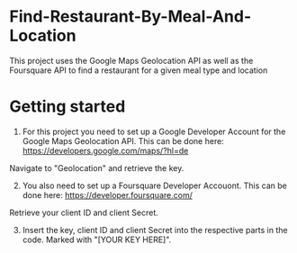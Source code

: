 # Find-Restaurant-By-Meal-And-Location
This project uses the Google Maps Geolocation API as well as the Foursquare API to find a restaurant for a given meal type and location

# Getting started
1. For this project you need to set up a Google Developer Account for the Google Maps Geolocation API.
This can be done here: https://developers.google.com/maps/?hl=de

Navigate to "Geolocation" and retrieve the key.

2. You also need to set up a Foursquare Developer Accouont.
This can be done here: https://developer.foursquare.com/

Retrieve your client ID and client Secret.

3. Insert the key, client ID and client Secret into the respective parts in the code. Marked with "[YOUR KEY HERE]".


